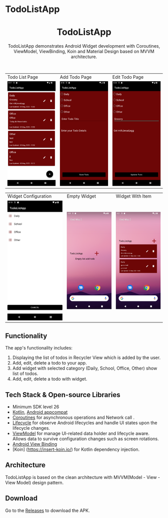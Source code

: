 # TodoListApp
<h1 align="center">TodoListApp</h1>

<p align="center">  
 TodoListApp demonstrates Android Widget development with Coroutines, ViewModel, ViewBinding, Koin and Material Design based on MVVM architecture.
</p>
</br>

<table>
  <tr>
    <td>Todo List Page</td>
     <td>Add Todo Page</td>
     <td>Edit Todo Page</td>
  </tr>
  <tr>
    <td><img src="/previews/todolist.png" ></td>
    <td><img src="/previews/addtodoscreen.png" ></td>
    <td><img src="/previews/edittodoscreen.png" ></td> 
  </tr>
  </table>
<table>

  <tr>
      <td>Widget Configuration</td>
     <td>Empty Widget </td>
     <td>Widget With Item</td>
  </tr>
 
  <tr>
    <td><img src="/previews/widgetconfiguration.png" ></td>
    <td><img src="/previews/emptywidget.png" ></td>
    <td><img src="/previews/widgetwithitem.png" ></td>
  </tr>
 </table>
 
## Functionality
The app's functionality includes:
1. Displaying the list of todos in Recycler View which is added by the user. 
2. Add, edit, delete a todo to your app. 
3. Add widget with selected category (Daily, School, Office, Other) show list of todos.
4. Add, edit, delete a todo with widget.

## Tech Stack & Open-source Libraries
- Minimum SDK level 26
- [Kotlin](https://kotlinlang.org/), [Android appcompat](https://developer.android.com/jetpack/androidx/releases/appcompat)
- [Coroutines](https://github.com/Kotlin/kotlinx.coroutines) for asynchronous operations and Network call .
- [Lifecycle](https://developer.android.com/jetpack/androidx/releases/lifecycle) for observe Android lifecycles and handle UI states upon the lifecycle changes.
- [ViewModel](https://developer.android.com/topic/libraries/architecture/viewmodel) for manage UI-related data holder and lifecycle aware. Allows data to survive configuration changes such as screen rotations.
- [Android View Binding](https://developer.android.com/topic/libraries/view-binding)
- [Koin] (https://insert-koin.io/) for Kotlin dependency injection.

## Architecture
TodoListApp is based on the clean architecture with MVVM(Model - View - View Model) design pattern.

## Download
Go to the [Releases](https://github.com/EsracanGungor/TodoListApp/releases) to download the APK.
